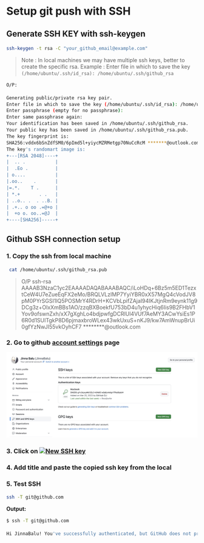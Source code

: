 # Setup git push with SSH

## Generate SSH KEY with ssh-keygen

```bash
ssh-keygen -t rsa -C "your_github_email@example.com"
```

> Note : In local machines we may have multiple ssh keys, better to create the specific rsa. 
> Example : Enter file in which to save the key `(/home/ubuntu/.ssh/id_rsa): /home/ubuntu/.ssh/github_rsa`

```bash
O/P:

Generating public/private rsa key pair.
Enter file in which to save the key (/home/ubuntu/.ssh/id_rsa): /home/ubuntu/.ssh/github_rsa
Enter passphrase (empty for no passphrase): 
Enter same passphrase again: 
Your identification has been saved in /home/ubuntu/.ssh/github_rsa.
Your public key has been saved in /home/ubuntu/.ssh/github_rsa.pub.
The key fingerprint is:
SHA256:vddx6bSnZdfSM0/6pImd5l+yiycMZRMetgp70NuCcRcM *******@outlook.com
The key's randomart image is:
+---[RSA 2048]----+
|  .. .           |
|  .Eo .          |
| o....           |
|.oo..    .       |
|=.*.    T .      |
| *.+       . .   |
| ..o.. .  . ..B. |
| .+.. o oo .=@+o |
|  +o o. oo..=@J  |
+----[SHA256]-----+
```

## Github SSH connection setup

### 1. Copy the ssh from local machine

```bash
 cat /home/ubuntu/.ssh/github_rsa.pub
```

> O/P
> ssh-rsa AAAAB3NzaC1yc2EAAAADAQABAAABAQC/iLoHDq+6Bz5m5ED1TezxtCeW4U7eZueEqFX2eMo/BRQLVLzIMP7YyiYBR0xX57MgQ4cVodJV8pM0PYrSGSI1lQ5POSMrY4RDrH+KCVbLpifZAjaI94IKJtjnRm9eynk11g9DCg3z+OlxXmBBs1AO/zzqBXBoekfU753bD4u1yhycHiq6Iis9B2FHbV1Yov9ofswnZxh/xX7gXghLo4bdjpwfgDCRlUl4VUf7AeMY3ACwYsiEs1P6R0d1SUITgkP8D6pjmaxbroWLex43wkUxuS+nKJ9/kw7AmWnupBrUi0gfYzNwJI55vkOyhCF7 ********@outlook.com

### 2. Go to github [account settings](https://github.com/settings/keys) page

[![Add SSH Key](../images/add-ssh-key.jpg)](https://github.com/settings/keys)

### 3. Click on [![New SSH key](../images/new_ssh_key.png)](https://github.com/settings/ssh/new)

### 4. Add title and paste the copied ssh key from the local

### 5. Test SSH

```bash
ssh -T git@github.com
```

**Output:**
 
```bash
$ ssh -T git@github.com

Hi JinnaBalu! You've successfully authenticated, but GitHub does not provide shell access
```